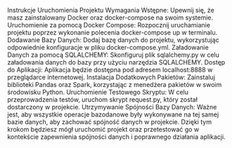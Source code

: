 Instrukcje Uruchomienia Projektu
Wymagania Wstępne: Upewnij się, że masz zainstalowany Docker oraz docker-compose na swoim systemie.
Uruchomienie za pomocą Docker Compose:
Rozpocznij uruchamianie projektu poprzez wykonanie polecenia docker-compose up w terminalu.
Dodawanie Bazy Danych:
Dodaj bazę danych do projektu, wykorzystując odpowiednie konfiguracje w pliku docker-compose.yml.
Załadowanie Danych za pomocą SQLALCHEMY:
Skonfiguruj plik sqlalchemy.py w celu załadowania danych do bazy przy użyciu narzędzia SQLALCHEMY.
Dostęp do Aplikacji:
Aplikacja będzie dostępna pod adresem localhost:8888 w przeglądarce internetowej.
Instalacja Dodatkowych Pakietów:
Zainstaluj biblioteki Pandas oraz Spark, korzystając z menedżera pakietów w swoim środowisku Python.
Uruchomienie Testowego Skryptu:
W celu przeprowadzenia testów, uruchom skrypt request.py, który został dostarczony w projekcie.
Utrzymywanie Spójności Bazy Danych:
Ważne jest, aby wszystkie operacje bazodanowe były wykonywane na tej samej bazie danych, aby zachować spójność danych w projekcie.
Dzięki tym krokom będziesz mógł uruchomić projekt oraz przetestować go w kontekście zapewnienia spójności danych i poprawnego działania aplikacji.






